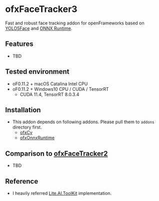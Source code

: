 # ofxFaceTracker3
Fast and robust face tracking addon for openFrameworks based on [YOLO5Face](https://github.com/deepcam-cn/yolov5-face) and [ONNX Runtime](https://github.com/microsoft/onnxruntime).

## Features
- TBD

## Tested environment
- oF0.11.2 + macOS Catalina Intel CPU
- oF0.11.2 + Windows10 CPU / CUDA / TensorRT
    - CUDA 11.4, TensorRT 8.0.3.4

## Installation
- This addon depends on following addons. Please pull them to `addons` directory first.
    - [ofxCv](https://github.com/kylemcdonald/ofxCv)
    - [ofxOnnxRuntime](https://github.com/hanasaan/ofxOnnxRuntime)

## Comparison to [ofxFaceTracker2](https://github.com/HalfdanJ/ofxFaceTracker2)
- TBD

## Reference
- I heavily referred [Lite.AI.ToolKit](https://github.com/DefTruth/lite.ai.toolkit) implementation.
